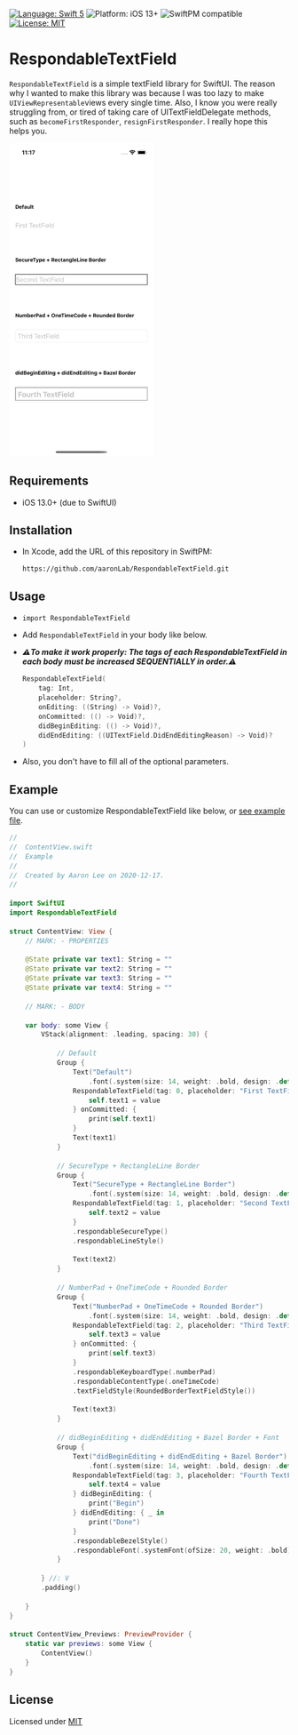 [![Language: Swift 5](https://img.shields.io/badge/language-Swift5-orange?style=flat&logo=swift)](https://developer.apple.com/swift)
![Platform: iOS 13+](https://img.shields.io/badge/platform-iOS%2013%2B-blue?style=flat&logo=apple)
![SwiftPM compatible](https://img.shields.io/badge/SPM-compatible-brightgreen?style=flat&logo=swift)
[![License: MIT](https://img.shields.io/badge/license-MIT-lightgrey?style=flat)](https://github.com/aaronLab/SweetCardScanner/blob/main/LICENSE)

# RespondableTextField

`RespondableTextField` is a simple textField library for SwiftUI. The reason why I wanted to make this library was because I was too lazy to make `UIViewRepresentable`views every single time. Also, I know you were really struggling from, or tired of taking care of UITextFieldDelegate methods, such as `becomeFirstResponder`, `resignFirstResponder`. I really hope this helps you.

<img src="./preview.png" width="260">

## Requirements

- iOS 13.0+ (due to SwiftUI)

## Installation

- In Xcode, add the URL of this repository in SwiftPM:

  ```http
  https://github.com/aaronLab/RespondableTextField.git
  ```

## Usage

- `import RespondableTextField`
- Add `RespondableTextField` in your body like below.
- **_⚠️To make it work properly: The tags of each RespondableTextField in each body must be increased SEQUENTIALLY in order.⚠️_**

  ```Swift
  RespondableTextField(
      tag: Int,
      placeholder: String?,
      onEditing: ((String) -> Void)?,
      onCommitted: (() -> Void)?,
      didBeginEditing: (() -> Void)?,
      didEndEditing: ((UITextField.DidEndEditingReason) -> Void)?
  )
  ```

- Also, you don't have to fill all of the optional parameters.

## Example

You can use or customize RespondableTextField like below, or [see example file](./Example/Example/ContentView.swift).

```Swift
//
//  ContentView.swift
//  Example
//
//  Created by Aaron Lee on 2020-12-17.
//

import SwiftUI
import RespondableTextField

struct ContentView: View {
    // MARK: - PROPERTIES

    @State private var text1: String = ""
    @State private var text2: String = ""
    @State private var text3: String = ""
    @State private var text4: String = ""

    // MARK: - BODY

    var body: some View {
        VStack(alignment: .leading, spacing: 30) {

            // Default
            Group {
                Text("Default")
                    .font(.system(size: 14, weight: .bold, design: .default))
                RespondableTextField(tag: 0, placeholder: "First TextField") { value in
                    self.text1 = value
                } onCommitted: {
                    print(self.text1)
                }
                Text(text1)
            }

            // SecureType + RectangleLine Border
            Group {
                Text("SecureType + RectangleLine Border")
                    .font(.system(size: 14, weight: .bold, design: .default))
                RespondableTextField(tag: 1, placeholder: "Second TextField") { value in
                    self.text2 = value
                }
                .respondableSecureType()
                .respondableLineStyle()

                Text(text2)
            }

            // NumberPad + OneTimeCode + Rounded Border
            Group {
                Text("NumberPad + OneTimeCode + Rounded Border")
                    .font(.system(size: 14, weight: .bold, design: .default))
                RespondableTextField(tag: 2, placeholder: "Third TextField") { value in
                    self.text3 = value
                } onCommitted: {
                    print(self.text3)
                }
                .respondableKeyboardType(.numberPad)
                .respondableContentType(.oneTimeCode)
                .textFieldStyle(RoundedBorderTextFieldStyle())

                Text(text3)
            }

            // didBeginEditing + didEndEditing + Bazel Border + Font
            Group {
                Text("didBeginEditing + didEndEditing + Bazel Border")
                    .font(.system(size: 14, weight: .bold, design: .default))
                RespondableTextField(tag: 3, placeholder: "Fourth TextField") { value in
                    self.text4 = value
                } didBeginEditing: {
                    print("Begin")
                } didEndEditing: { _ in
                    print("Done")
                }
                .respondableBezelStyle()
                .respondableFont(.systemFont(ofSize: 20, weight: .bold))
            }

        } //: V
        .padding()

    }
}

struct ContentView_Previews: PreviewProvider {
    static var previews: some View {
        ContentView()
    }
}

```

## License

Licensed under [MIT](./LICENSE)
